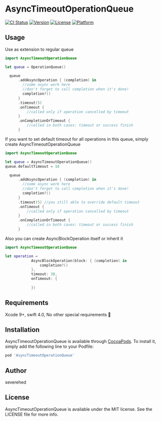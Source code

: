 # AsyncTimeoutOperationQueue

[![CI Status](https://img.shields.io/travis/severehed/AsyncTimeoutOperationQueue.svg?style=flat)](https://travis-ci.org/severehed/AsyncTimeoutOperationQueue)
[![Version](https://img.shields.io/cocoapods/v/AsyncTimeoutOperationQueue.svg?style=flat)](https://cocoapods.org/pods/AsyncTimeoutOperationQueue)
[![License](https://img.shields.io/cocoapods/l/AsyncTimeoutOperationQueue.svg?style=flat)](https://cocoapods.org/pods/AsyncTimeoutOperationQueue)
[![Platform](https://img.shields.io/cocoapods/p/AsyncTimeoutOperationQueue.svg?style=flat)](https://cocoapods.org/pods/AsyncTimeoutOperationQueue)

## Usage

Use as extension to regular queue

```swift
import AsyncTimeoutOperationQueue

let queue = OperationQueue()

  queue
      .addAsyncOperation { (completion) in
        //some async work here
        //don't forget to call completion when it's done!
        completion?()
      }
      .timeout(5)
      .onTimeout {
          //called only if operation cancelled by timeout
      }
      .onCompletionOrTimeout {
          //called in both cases: timeout or success finish
      }
```
If you want to set default timeout for all operations in this queue, simply create AsyncTimeoutOperationQueue
```swift
import AsyncTimeoutOperationQueue

let queue = AsyncTimeoutOperationQueue()
queue.defaultTimeout = 10

  queue
      .addAsyncOperation { (completion) in
        //some async work here
        //don't forget to call completion when it's done!
        completion?()
      }
      .timeout(5) //you still able to override default timeout
      .onTimeout {
          //called only if operation cancelled by timeout
      }
      .onCompletionOrTimeout {
          //called in both cases: timeout or success finish
      }
```

Also you can create AsyncBlockOperation itself or inherit it
```swift
import AsyncTimeoutOperationQueue

let operation =
            AsyncBlockOperation(block: { (completion) in
                completion?()
            },
            timeout: 30,
            onTimeout: {
                                    
            })
```

## Requirements
Xcode 9+, swift 4.0,
No other special requirements 🍺

## Installation

AsyncTimeoutOperationQueue is available through [CocoaPods](https://cocoapods.org). To install
it, simply add the following line to your Podfile:

```ruby
pod 'AsyncTimeoutOperationQueue'
```

## Author

severehed

## License

AsyncTimeoutOperationQueue is available under the MIT license. See the LICENSE file for more info.
